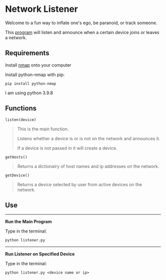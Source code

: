 # Network Listener

Welcome to a fun way to inflate one's ego, be paranoid, or track someone.

This [program](listener.py) will listen and announce when a certain device joins or leaves a network.

## Requirements

Install [nmap](https://nmap.org/download.html) onto your computer

Install python-nmap with pip:

`pip install python-nmap`

I am using python 3.9.8

## Functions

`listen(device)`

> This is the main function.
>
> Listens whether a device is or is not on the network and announces it.
>
> If a device is not passed in it will create a device.

`getHosts()`

> Returns a dictionairy of host names and ip addresses on the network.

`getDevice()`

> Returns a device selected by user from active devices on the network.

## Use

---

**Run the Main Program**

Type in the terminal:

`python listener.py`

---

**Run Listener on Specified Device**

Type in the terminal:

`python listener.py <device name or ip>`
